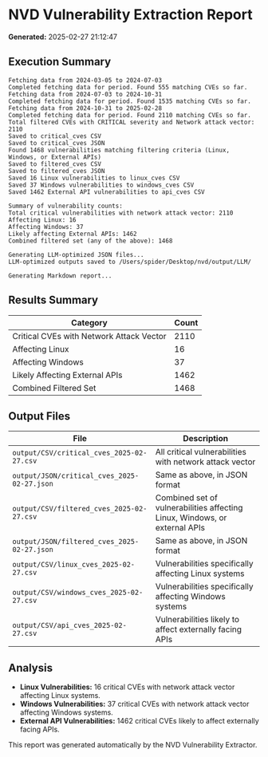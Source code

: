 # NVD Vulnerability Extraction Report

**Generated:** 2025-02-27 21:12:47

## Execution Summary

```
Fetching data from 2024-03-05 to 2024-07-03
Completed fetching data for period. Found 555 matching CVEs so far.
Fetching data from 2024-07-03 to 2024-10-31
Completed fetching data for period. Found 1535 matching CVEs so far.
Fetching data from 2024-10-31 to 2025-02-28
Completed fetching data for period. Found 2110 matching CVEs so far.
Total filtered CVEs with CRITICAL severity and Network attack vector: 2110
Saved to critical_cves CSV
Saved to critical_cves JSON
Found 1468 vulnerabilities matching filtering criteria (Linux, Windows, or External APIs)
Saved to filtered_cves CSV
Saved to filtered_cves JSON
Saved 16 Linux vulnerabilities to linux_cves CSV
Saved 37 Windows vulnerabilities to windows_cves CSV
Saved 1462 External API vulnerabilities to api_cves CSV

Summary of vulnerability counts:
Total critical vulnerabilities with network attack vector: 2110
Affecting Linux: 16
Affecting Windows: 37
Likely affecting External APIs: 1462
Combined filtered set (any of the above): 1468

Generating LLM-optimized JSON files...
LLM-optimized outputs saved to /Users/spider/Desktop/nvd/output/LLM/

Generating Markdown report...

```

## Results Summary

| Category | Count |
|----------|-------|
| Critical CVEs with Network Attack Vector | 2110 |
| Affecting Linux | 16 |
| Affecting Windows | 37 |
| Likely Affecting External APIs | 1462 |
| Combined Filtered Set | 1468 |

## Output Files

| File | Description |
|------|-------------|
| `output/CSV/critical_cves_2025-02-27.csv` | All critical vulnerabilities with network attack vector |
| `output/JSON/critical_cves_2025-02-27.json` | Same as above, in JSON format |
| `output/CSV/filtered_cves_2025-02-27.csv` | Combined set of vulnerabilities affecting Linux, Windows, or external APIs |
| `output/JSON/filtered_cves_2025-02-27.json` | Same as above, in JSON format |
| `output/CSV/linux_cves_2025-02-27.csv` | Vulnerabilities specifically affecting Linux systems |
| `output/CSV/windows_cves_2025-02-27.csv` | Vulnerabilities specifically affecting Windows systems |
| `output/CSV/api_cves_2025-02-27.csv` | Vulnerabilities likely to affect externally facing APIs |

## Analysis

- **Linux Vulnerabilities:** 16 critical CVEs with network attack vector affecting Linux systems.
- **Windows Vulnerabilities:** 37 critical CVEs with network attack vector affecting Windows systems.
- **External API Vulnerabilities:** 1462 critical CVEs likely to affect externally facing APIs.

This report was generated automatically by the NVD Vulnerability Extractor.
